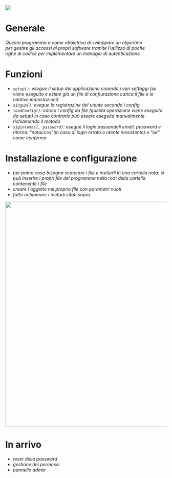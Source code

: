![](./login4java.png)
# Generale

*Questo programma a come obbiettivo di sviluppare un algoritmo <br> per gestire gli accessi ai propri software tramite l’utilizzo di poche <br> righe di codice per implementare un manager di autenticazione*

# Funzioni

- *`setup()`: esegue il setup del applicazione creando i vari settaggi (se viene eseguito e esiste già un file di confiurazione carica il file e le relative impostazioni).*
- *`singup()`: esegue la registrazine del utente secondo i config*
- *`loadConfig()`: carica i config da file (questa operazione viene eseguita da setup) in caso contrario può essere eseguita manualmente richiamando il metodo*
- *`sigin(email, password)`: esegue il login passandoli email, password e ritorna: "notacces"(in caso di login errato o utente inesistente) o "ok" come conferma*

# Installazione e configurazione

- *per prima cosa bisogna scaricare i file e metterli in una cartella nota: si può inserire i propri file del programma nella root della cartella contenente i file*
- *creare l'oggetto nel proprio file con parametri vuoti*
- *fatto richiamare i metodi citati sopra*

<img src="./install.png" width=700>

# In arrivo
- *reset della password*
- *gestione dei permessi*
- *pannello admin*